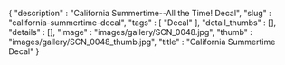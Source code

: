 {
  "description" : "California Summertime--All the Time! Decal",
  "slug" : "california-summertime-decal",
  "tags" : [
              "Decal"
            ],
  "detail_thumbs" : [],
  "details" : [],
  "image" : "images/gallery/SCN_0048.jpg",
  "thumb" : "images/gallery/SCN_0048_thumb.jpg",
  "title" : "California Summertime Decal"
}
